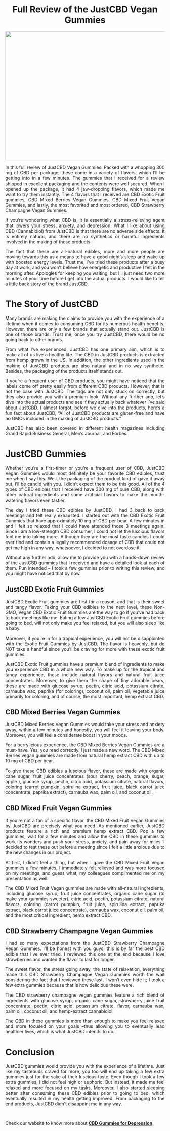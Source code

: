 <h1 style="text-align: center;">Full Review of the JustCBD Vegan Gummies</h1>
<p><a href="https://justcbdstore.com/product-category/cbd-gummies/"><img style="display: block; margin-left: auto; margin-right: auto;" src="https://media.istockphoto.com/photos/gummy-bear-picture-id1219054675?k=20&amp;m=1219054675&amp;s=612x612&amp;w=0&amp;h=mBi-v-86Hdxy6sKpolC3g5lu9MtvKQ5D44XH8XAm5qo=" alt="" width="612" height="408" /></a></p>
<p style="text-align: justify;">In this full review of JustCBD Vegan Gummies. Packed with a whopping 300 mg of CBD per package, these come in a variety of flavors, which I&rsquo;ll be getting into in a few minutes. The gummies that I received for a review shipped in excellent packaging and the contents were well secured. When I opened up the package, it had 4 jaw-dropping flavors, which made me want to try them instantly. The 4 flavors that I received are CBD Exotic Fruit gummies, CBD Mixed Berries Vegan Gummies, CBD Mixed Fruit Vegan Gummies, and lastly, the most favorited and most ordered, CBD Strawberry Champagne Vegan Gummies.</p>
<p style="text-align: justify;">If you&rsquo;re wondering what CBD is, it is essentially a stress-relieving agent that lowers your stress, anxiety, and depression. What I like about using CBD (Cannabidiol) from JustCBD is that there are no adverse side effects. It is entirely natural, and there are no synthetics or harmful ingredients involved in the making of these products.</p>
<p style="text-align: justify;">The fact that these are all-natural edibles, more and more people are moving towards this as a means to have a good night&rsquo;s sleep and wake up with boosted energy levels. Trust me, I&rsquo;ve tried these products after a busy day at work, and you won&rsquo;t believe how energetic and productive I felt in the morning after. Apologies for keeping you waiting, but I&rsquo;ll just need two more minutes of your time before I get into the actual products. I would like to tell a little back story of the brand JustCBD.</p>
<h1 style="text-align: justify;">The Story of JustCBD</h1>
<p style="text-align: justify;">Many brands are making the claims to provide you with the experience of a lifetime when it comes to consuming CBD for its numerous health benefits. However, there are only a few brands that actually stand out. JustCBD is one of those brands. Trust me, once you try JustCBD, there would be no going back to other brands.</p>
<p style="text-align: justify;">From what I&rsquo;ve experienced, JustCBD has one primary aim, which is to make all of us live a healthy life. The CBD in JustCBD products is extracted from hemp grown in the US. In addition, the other ingredients used in the making of JustCBD products are also natural and in no way synthetic. Besides, the packaging of the products itself stands out.</p>
<p style="text-align: justify;">If you&rsquo;re a frequent user of CBD products, you might have noticed that the labels come off pretty easily from different CBD products. However, that is not the case with JustCBD. The tags are not only stuck on correctly, but they also provide you with a premium look. Without any further ado, let&rsquo;s dive into the actual products and see if they actually back whatever I&rsquo;ve said about JustCBD. I almost forgot, before we dive into the products, here&rsquo;s a fun fact about JustCBD,&nbsp;&ldquo;All of JustCBD products are gluten-free and have no GMOs included in the making of JustCBD products.&rdquo;</p>
<p style="text-align: justify;">JustCBD has also been covered in different health magazines including Grand Rapid Business General, Men&rsquo;s Journal, and Forbes.</p>
<h1 style="text-align: justify;">JustCBD Gummies</h1>
<p style="text-align: justify;">Whether you&rsquo;re a first-timer or you&rsquo;re a frequent user of CBD, JustCBD Vegan Gummies would most definitely be your favorite CBD edibles, trust me when I say this. Well, the packaging of the product kind of gave it away but, I&rsquo;ll be candid with you. I didn&rsquo;t expect them to be this good. All of the 4 types of CBD edibles that I received have 300 mg of pure CBD, along with other natural ingredients and some artificial flavors to make the mouth-watering flavors even tastier.</p>
<p style="text-align: justify;">The day I tried these CBD edibles by JustCBD, I had 3 back to back meetings and felt really exhausted. I started out with the CBD Exotic Fruit Gummies that have approximately 10 mg of CBD per bear. A few minutes in and I felt so relaxed that I could have attended those 3 meetings again. Since I am a low-strength CBD consumer, I could not let the luscious flavors fool me into taking more. Although they are the most taste candies I could ever find and contain a legally recommended dosage of CBD that could not get me high in any way, whatsoever, I decided to not overdose it.</p>
<p style="text-align: justify;">Without any further ado, allow me to provide you with a hands-down review of the JustCBD gummies that I received and have a detailed look at each of them. Pun intended &ndash; I took a few gummies prior to writing this review, and you might have noticed that by now.</p>
<h2 style="text-align: justify;">JustCBD Exotic Fruit Gummies</h2>
<p style="text-align: justify;">JustCBD Exotic Fruit gummies are first for a reason, and that is their sweet and tangy flavor. Taking your CBD edibles to the next level, these Non-GMO, Vegan CBD Exotic Fruit Gummies are the way to go if you&rsquo;ve had back to back meetings like me. Eating a few JustCBD Exotic Fruit gummies before going to bed, will not only make you feel relaxed, but you will also sleep like a baby.</p>
<p style="text-align: justify;">Moreover, if you&rsquo;re in for a tropical experience, you will not be disappointed with the Exotic Fruit Gummies by JustCBD. The flavor is heavenly, but do NOT take a handful since you&rsquo;ll be craving for more with these exotic fruit gummies.</p>
<p style="text-align: justify;">JustCBD Exotic Fruit gummies have a premium blend of ingredients to make you experience CBD in a whole new way. To make up for the tropical and tangy experience, these include natural flavors and natural fruit juice concentrates. Moreover, to give them the shape of tiny adorable bears, these are made with glucose syrup, pectin, citric acid, potassium citrate, carnauba wax, paprika (for coloring), coconut oil, palm oil, vegetable juice primarily for coloring, and of course, the most important, hemp extract CBD.</p>
<h2 style="text-align: justify;">CBD Mixed Berries Vegan Gummies</h2>
<p style="text-align: justify;">JustCBD Mixed Berries Vegan Gummies would take your stress and anxiety away, within a few minutes and honestly, you will feel it leaving your body. Moreover, you will feel a considerate boost in your moods.</p>
<p style="text-align: justify;">For a berrylicious experience, the CBD Mixed Berries Vegan Gummies are a must-have. Yes, you read correctly. I just made a new word. The CBD Mixed Berries vegan gummies are made from natural hemp extract CBD with up to 10 mg of CBD per bear.</p>
<p style="text-align: justify;">To give these CBD edibles a luscious flavor, these are made with organic cane sugar, fruit juice concentrates (sour cherry, peach, orange, sugar, apple ), glucose syrup, pectin, citric acid, potassium citrate, natural flavors, coloring (carrot pumpkin, spirulina extract, fruit juice, black carrot juice concentrate, paprika extract), carnauba wax, palm oil, and coconut oil.</p>
<h2 style="text-align: justify;">CBD Mixed Fruit Vegan Gummies</h2>
<p style="text-align: justify;">If you&rsquo;re not a fan of a specific flavor, the CBD Mixed Fruit Vegan Gummies by JustCBD are precisely what you need. As mentioned earlier, JustCBD products feature a rich and premium hemp extract CBD. Pop a few gummies, wait for a few minutes and allow the CBD in these gummies to work its wonders and push your stress, anxiety, and pain away for miles. I decided to test these out before a meeting since I felt a little anxious due to the new changes in our project.</p>
<p style="text-align: justify;">At first, I didn&rsquo;t feel a thing, but when I gave the CBD Mixed Fruit Vegan gummies a few minutes, I immediately felt relieved and was more focused on my meetings, and guess what, my colleagues complimented me on my presentation as well.</p>
<p style="text-align: justify;">The CBD Mixed Fruit Vegan gummies are made with all-natural ingredients, including glucose syrup, fruit juice concentrates, organic cane sugar (to make your gummies sweeter), citric acid, pectin, potassium citrate, natural flavors, coloring (carrot pumpkin, fruit juice, spirulina extract, paprika extract, black carrot juice concentrate), carnauba wax, coconut oil, palm oil, and the most critical ingredient, hemp extract CBD.</p>
<h2 style="text-align: justify;">CBD Strawberry Champagne Vegan Gummies</h2>
<p style="text-align: justify;">I had so many expectations from the JustCBD Strawberry Champagne Vegan Gummies. I&rsquo;ll be honest with you guys; this is by far the best CBD edible that I&rsquo;ve ever tried. I reviewed this one at the end because I love strawberries and wanted the flavor to last for longer.</p>
<p style="text-align: justify;">The sweet flavor, the stress going away, the state of relaxation, everything made this CBD Strawberry Champagne Vegan Gummies worth the wait considering the fact that I reviewed these last. I won&rsquo;t even hide it; I took a few extra gummies because that is how delicious these were.</p>
<p style="text-align: justify;">The CBD strawberry champagne vegan gummies feature a rich blend of ingredients with glucose syrup, organic cane sugar, strawberry juice fruit concentrate, pectin, citric acid, potassium citrate, flavor, carnauba wax, palm oil, coconut oil, and hemp-extract cannabidiol.</p>
<p style="text-align: justify;">The CBD in these gummies is more than enough to make you feel relaxed and more focused on your goals &ndash;thus allowing you to eventually lead healthier lives, which is what JustCBD intends to do.</p>
<h1 style="text-align: justify;">Conclusion</h1>
<p style="text-align: justify;">JustCBD gummies would provide you with the experience of a lifetime. Just like my tastebuds craved for more, you too will end up taking a few extra gummies just for the sake of their luscious taste. Even though I took a few extra gummies, I did not feel high or euphoric. But instead, it made me feel relaxed and more focused on my tasks. Moreover, I also started sleeping better after consuming these CBD edibles prior to going to bed, which eventually resulted in my health getting improved. From packaging to the end products, JustCBD didn&rsquo;t disappoint me in any way.&nbsp;</p>
<p style="text-align: justify;">&nbsp;</p>
<p style="text-align: justify;">Check our website to know more about <a href="https://justcbdstore.com/product-category/cbd-gummies/"><strong>CBD Gummies for Depression</strong></a>.</p>
